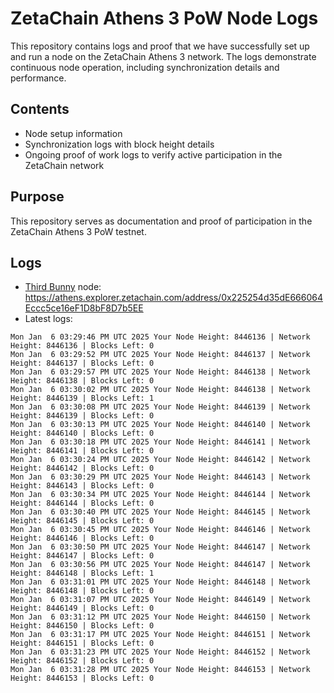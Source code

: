 # ZetaChain Athens 3 PoW Node Logs
This repository contains logs and proof that we have successfully set up and run a node on the ZetaChain Athens 3 network. The logs demonstrate continuous node operation, including synchronization details and performance.

## Contents
- Node setup information
- Synchronization logs with block height details
- Ongoing proof of work logs to verify active participation in the ZetaChain network

## Purpose
This repository serves as documentation and proof of participation in the ZetaChain Athens 3 PoW testnet.

## Logs

- [Third Bunny](https://thirdbunny.xyz/) node: https://athens.explorer.zetachain.com/address/0x225254d35dE666064Eccc5ce16eF1D8bF8D7b5EE
- Latest logs:
```
Mon Jan  6 03:29:46 PM UTC 2025 Your Node Height: 8446136 | Network Height: 8446136 | Blocks Left: 0
Mon Jan  6 03:29:52 PM UTC 2025 Your Node Height: 8446137 | Network Height: 8446137 | Blocks Left: 0
Mon Jan  6 03:29:57 PM UTC 2025 Your Node Height: 8446138 | Network Height: 8446138 | Blocks Left: 0
Mon Jan  6 03:30:02 PM UTC 2025 Your Node Height: 8446138 | Network Height: 8446139 | Blocks Left: 1
Mon Jan  6 03:30:08 PM UTC 2025 Your Node Height: 8446139 | Network Height: 8446139 | Blocks Left: 0
Mon Jan  6 03:30:13 PM UTC 2025 Your Node Height: 8446140 | Network Height: 8446140 | Blocks Left: 0
Mon Jan  6 03:30:18 PM UTC 2025 Your Node Height: 8446141 | Network Height: 8446141 | Blocks Left: 0
Mon Jan  6 03:30:24 PM UTC 2025 Your Node Height: 8446142 | Network Height: 8446142 | Blocks Left: 0
Mon Jan  6 03:30:29 PM UTC 2025 Your Node Height: 8446143 | Network Height: 8446143 | Blocks Left: 0
Mon Jan  6 03:30:34 PM UTC 2025 Your Node Height: 8446144 | Network Height: 8446144 | Blocks Left: 0
Mon Jan  6 03:30:40 PM UTC 2025 Your Node Height: 8446145 | Network Height: 8446145 | Blocks Left: 0
Mon Jan  6 03:30:45 PM UTC 2025 Your Node Height: 8446146 | Network Height: 8446146 | Blocks Left: 0
Mon Jan  6 03:30:50 PM UTC 2025 Your Node Height: 8446147 | Network Height: 8446147 | Blocks Left: 0
Mon Jan  6 03:30:56 PM UTC 2025 Your Node Height: 8446147 | Network Height: 8446148 | Blocks Left: 1
Mon Jan  6 03:31:01 PM UTC 2025 Your Node Height: 8446148 | Network Height: 8446148 | Blocks Left: 0
Mon Jan  6 03:31:07 PM UTC 2025 Your Node Height: 8446149 | Network Height: 8446149 | Blocks Left: 0
Mon Jan  6 03:31:12 PM UTC 2025 Your Node Height: 8446150 | Network Height: 8446150 | Blocks Left: 0
Mon Jan  6 03:31:17 PM UTC 2025 Your Node Height: 8446151 | Network Height: 8446151 | Blocks Left: 0
Mon Jan  6 03:31:23 PM UTC 2025 Your Node Height: 8446152 | Network Height: 8446152 | Blocks Left: 0
Mon Jan  6 03:31:28 PM UTC 2025 Your Node Height: 8446153 | Network Height: 8446153 | Blocks Left: 0
```
